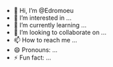 - 👋 Hi, I’m @Edromoeu
- 👀 I’m interested in ...
- 🌱 I’m currently learning ...
- 💞️ I’m looking to collaborate on ...
- 📫 How to reach me ...
- 😄 Pronouns: ...
- ⚡ Fun fact: ...

<!---
Edromoeu/Edromoeu is a ✨ special ✨ repository because its `README.md` (this file) appears on your GitHub profile.
You can click the Preview link to take a look at your changes.
--->
